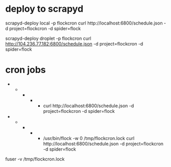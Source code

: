 # deploy to scrapyd

scrapyd-deploy local -p flockcron
curl http://localhost:6800/schedule.json -d project=flockcron -d spider=flock


scrapyd-deploy droplet -p flockcron
curl http://104.236.77.182:6800/schedule.json -d project=flockcron -d spider=flock


# cron jobs
  
  * * * * * curl http://localhost:6800/schedule.json -d project=flockcron -d spider=flock
  
  
  * * * * * /usr/bin/flock -w 0 /tmp/flockcron.lock curl http://localhost:6800/schedule.json -d project=flockcron -d spider=flock
  
  
fuser -v /tmp/flockcron.lock
    
  
  
